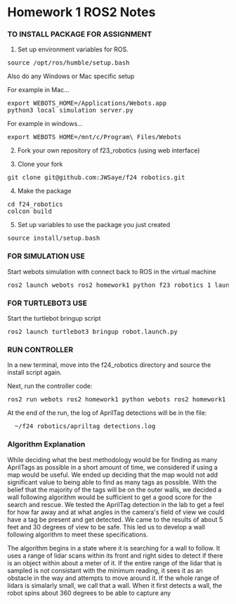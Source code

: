 # Homework 1 ROS2 Notes


### TO INSTALL PACKAGE FOR ASSIGNMENT 

1. Set up environment variables for ROS.
<pre>
source /opt/ros/humble/setup.bash
</pre>
Also do any Windows or Mac specific setup

For example in Mac...
<pre>
export WEBOTS_HOME=/Applications/Webots.app
python3 local_simulation_server.py
</pre>

For example in windows...
<pre>
export WEBOTS_HOME=/mnt/c/Program\ Files/Webots
</pre>

2. Fork your own repository of f23_robotics (using web interface)

3. Clone your fork
<pre>
git clone git@github.com:JWSaye/f24_robotics.git
</pre>

4. Make the package
<pre>
cd f24_robotics
colcon build
</pre>

5. Set up variables to use the package you just created
<pre>
source install/setup.bash
</pre>

### FOR SIMULATION USE
Start webots simulation with connect back to ROS in the virtual machine
<pre>
ros2 launch webots_ros2_homework1_python f23_robotics_1_launch.py
</pre>

### FOR TURTLEBOT3 USE
Start the turtlebot bringup script
<pre>
ros2 launch turtlebot3_bringup robot.launch.py
</pre>

### RUN CONTROLLER
In a new terminal, move into the f24_robotics directory and source the install script again.

Next, run the controller code:
<pre>
ros2 run webots_ros2_homework1_python webots_ros2_homework1_python
</pre>

At the end of the run, the log of AprilTag detections will be in the file:
<pre>
  ~/f24_robotics/apriltag_detections.log
</pre>

### Algorithm Explanation
While deciding what the best methodology would be for finding as many AprilTags as possible in a short amount of time, we considered if using a map would be useful. We ended
up deciding that the map would not add significant value to being able to find as many tags as possible. With the belief that the majority of the tags will be on the outer walls,
we decided a wall following algorithm would be sufficient to get a good score for the search and rescue. We tested the AprilTag detection in the lab to get a feel for how far away
and at what angles in the camera's field of view we could have a tag be present and get detected. We came to the results of about 5 feet and 30 degrees of view to be safe. This led
us to develop a wall following algorithm to meet these specifications.

The algorithm begins in a state where it is searching for a wall to follow. It uses a range of lidar scans within its front and right sides to detect if there is an object within
about a meter of it. If the entire range of the lidar that is sampled is not consistant with the minimum reading, it sees it as an obstacle in the way and attempts to move around it. If
the whole range of lidars is simalarly small, we call that a wall. When it first detects a wall, the robot spins about 360 degrees to be able to capture any 

